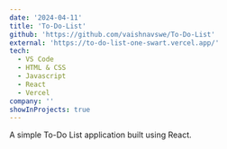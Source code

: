 ```yaml
---
date: '2024-04-11'
title: 'To-Do-List'
github: 'https://github.com/vaishnavswe/To-Do-List'
external: 'https://to-do-list-one-swart.vercel.app/'
tech:
  - VS Code
  - HTML & CSS
  - Javascript
  - React
  - Vercel
company: ''
showInProjects: true
---
```


A simple To-Do List application built using React.
